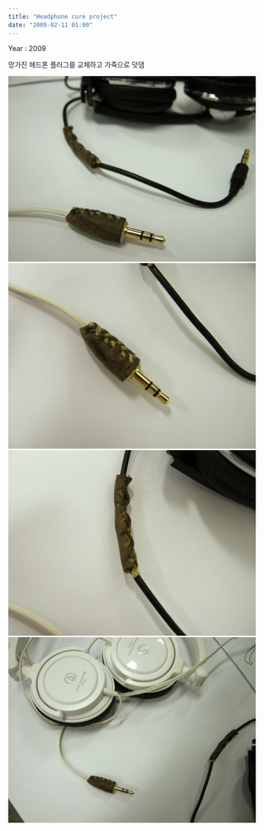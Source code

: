 ```yaml
---
title: "Headphone cure project"
date: "2009-02-11 01:00"
---
```


Year : 2009

망가진 헤드폰 플러그를 교체하고 가죽으로 덧댐

![](/photo/make/Headphone_cure_project-1.jpg)
![](/photo/make/Headphone_cure_project-2.jpg)
![](/photo/make/Headphone_cure_project-3.jpg)
![](/photo/make/Headphone_cure_project-4.jpg)